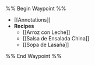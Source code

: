 %% Begin Waypoint %%
- [[Annotations]]
- **Recipes**
	- [[Arroz con Leche]]
	- [[Salsa de Ensalada China]]
	- [[Sopa de Lasaña]]

%% End Waypoint %%
